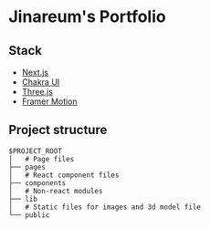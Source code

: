# Jinareum's Portfolio

## Stack

- [Next.js](https://nextjs.org/) 
- [Chakra UI](https://chakra-ui.com/) 
- [Three.js](https://threejs.org/) 
- [Framer Motion](https://www.framer.com/motion/)

## Project structure

```
$PROJECT_ROOT
│   # Page files
├── pages
│   # React component files
├── components
│   # Non-react modules
├── lib
│   # Static files for images and 3d model file
└── public
```
